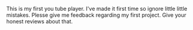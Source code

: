 This is my first you tube player.
I've made it first time so ignore little little mistakes.
Plesse give me feedback regarding my first project.
Give your honest reviews about that.